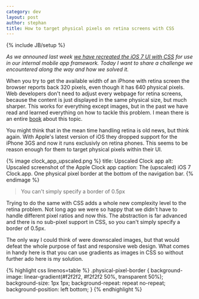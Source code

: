```yaml
---
category: dev
layout: post
author: stephan
title: How to target physical pixels on retina screens with CSS
---
```

{% include JB/setup %}

*As we announed last week [we have recreated the iOS 7 UI with CSS](/blog/posts/how-the-web-empowered-us-to-ship-ios-7-ui-only-7-days-after-its-announcement/) for use in our internal mobile app framework. Today I want to share a challenge we encountered along the way and how we solved it.*

When you try to get the available width of an iPhone with retina screen the browser reports back 320 pixels, even though it has 640 physical pixels. Web developers don't need to adjust every webpage for retina screens, because the content is just displayed in the same physical size, but much sharper. This works for everything except images, but in the past we have read and learned everything on how to tackle this problem. I mean there is an entire [book](http://retinafy.me/) about this topic.

You might think that in the mean time handling retina is old news, but think again. With Apple's latest version of iOS they dropped support for the iPhone 3GS and now it runs exclusivly on retina phones. This seems to be reason enough for them to target physical pixels within their UI.

{% image clock_app_upscaled.png %}
  title: Upscaled Clock app
  alt: Upscaled screenshot of the Apple Clock app
  caption: The (upscaled) iOS 7 Clock.app. One physical pixel border at the bottom of the navigation bar.
{% endimage %}
> You can't simply specify a border of 0.5px

Trying to do the same with CSS adds a whole new complexity level to the retina problem.<!-- more --><span id="more"></span> Not long ago we were so happy that we didn't have to handle different pixel ratios and now this. The abstraction is far advanced and there is no sub-pixel support in CSS, so you can't simply specify a border of 0.5px.

The only way I could think of were downscaled images, but that would defeat the whole purpose of fast and responsive web design. What comes in handy here is that you can use gradients as images in CSS so without further ado here is my solution.

{% highlight css linenos=table %}
.physical-pixel-border {
  background-image: linear-gradient(#f2f2f2, #f2f2f2 50%, transparent 50%);
  background-size: 1px 1px;
  background-repeat: repeat no-repeat;
  background-position: left bottom;
}
{% endhighlight %}
